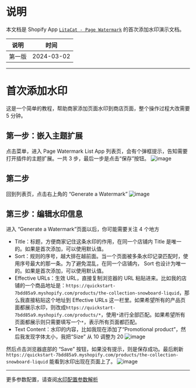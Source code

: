 # 说明
本文档是 Shopify App [`LitaCat - Page Watermark`](https://apps.shopify.com/page-watermark) 的首次添加水印演示文档。

| 说明 | 时间 |
| -- | -- |
| 第一版 | 2024-03-02|


-----------------------------------------------------------------

# 首次添加水印
这是一个简单的教程，帮助商家添加页面水印到商店页面，整个操作过程大改需要 5 分钟。

## 第一步：嵌入主题扩展
点击菜单，进入 Page Watermark List App 列表页，会有个弹框提示，告知需要打开插件的主题扩展。一共 3 步，最后一步是点击“保存”按钮。
![image](https://github.com/huangcong12/page-watermark/assets/2867782/8d804f6b-4ca6-4498-b816-29239d4d56f5)


## 第二步
回到列表页，点击右上角的 “Generate a Watermark”
![image](https://github.com/huangcong12/page-watermark/assets/2867782/cc48b6ed-5708-4045-942e-173e38186fce)



## 第三步：编辑水印信息
进入 “Generate a Watermark”页面以后，你可能需要关注 4 个地方
- Title：标题，方便商家记住这条水印的作用，在同一个店铺内 Title 是唯一的。如果是首次添加，可以使用默认值。
- Sort：规则的序号，越大排在越前面。当一个页面被多条水印记录匹配时，使用序号最大的那一条。为了避免混乱，在同一个店铺内， Sort 也设计为唯一的。如果是首次添加，可以使用默认值。
- Effective URLs：生效 URL，直接复制浏览器的 URL 粘贴进来。比如我的店铺的一个商品地址是：`https://quickstart-7bdd85a9.myshopify.com/products/the-collection-snowboard-liquid`，那么我直接粘贴这个地址到 Effective URLs 这一栏里。如果希望所有的产品页面都展示水印，则改成`https://quickstart-7bdd85a9.myshopify.com/products/*`，使用`*`进行全部匹配。如果希望所有页面都展示则只需要填写一个`*`，表示所有页面都匹配。
- Text Content：水印的内容，比如我现在添加了“Promotional product”，然后我发现字体太小，我把“Size” 从 10 调整为 20
![image](https://github.com/huangcong12/page-watermark/assets/2867782/2ddd33e3-4966-484b-8e95-121bc53db084)

然后点击浏览器底部的 “Save” 按钮，如果没有提示，则是保存成功。最后刷新 `https://quickstart-7bdd85a9.myshopify.com/products/the-collection-snowboard-liquid` 能看到水印出现在页面上了。
![image](https://github.com/huangcong12/page-watermark/assets/2867782/77fe928c-58d0-4d05-abff-6d5b3c8d50da)



---------------------------------------
更多参数配置，请查阅[水印配置参数解析](https://github.com/huangcong12/page-watermark/blob/main/%E6%B0%B4%E5%8D%B0%E9%85%8D%E7%BD%AE%E5%8F%82%E6%95%B0%E8%A7%A3%E6%9E%90.md)
